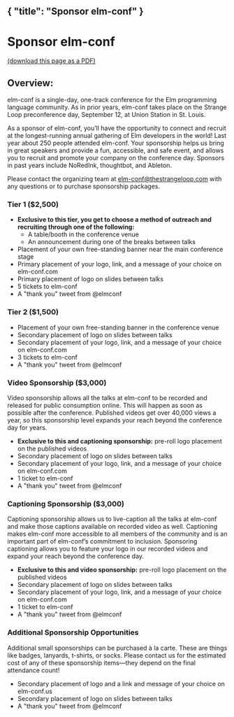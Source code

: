 {
    "title": "Sponsor elm-conf"
}
---

# Sponsor elm-conf

[(download this page as a PDF)](./elm-conf_2019_Sponsorship_Prospectus.pdf)

## Overview:

elm-conf is a single-day, one-track conference for the Elm programming language community. As in prior years, elm-conf takes place on the Strange Loop preconference day, September 12, at Union Station in St. Louis.

As a sponsor of elm-conf, you’ll have the opportunity to connect and recruit at the longest-running annual gathering of Elm developers in the world! Last year about 250 people attended elm-conf. Your sponsorship helps us bring in great speakers and provide a fun, accessible, and safe event, and allows you to recruit and promote your company on the conference day. Sponsors in past years include NoRedInk, thoughtbot, and Ableton.

Please contact the organizing team at [elm-conf@thestrangeloop.com](mailto:elm-conf@thestrangeloop.com) with any questions or to purchase sponsorship packages.

### Tier 1 ($2,500)

- **Exclusive to this tier, you get to choose a method of outreach and recruiting through one of the following:**
  - A table/booth in the conference venue
  - An announcement during one of the breaks between talks
- Placement of your own free-standing banner near the main conference stage
- Primary placement of your logo, link, and a message of your choice on elm-conf.com
- Primary placement of logo on slides between talks
- 5 tickets to elm-conf
- A "thank you" tweet from @elmconf

### Tier 2 ($1,500)

- Placement of your own free-standing banner in the conference venue
- Secondary placement of logo on slides between talks
- Secondary placement of your logo, link, and a message of your choice on elm-conf.com
- 3 tickets to elm-conf
- A "thank you" tweet from @elmconf

### Video Sponsorship ($3,000)

Video sponsorship allows all the talks at elm-conf to be recorded and released for public consumption online. This will happen as soon as possible after the conference. Published videos get over 40,000 views a year, so this sponsorship level expands your reach beyond the conference day for years.

- **Exclusive to this and captioning sponsorship:** pre-roll logo placement on the published videos
- Secondary placement of logo on slides between talks
- Secondary placement of your logo, link, and a message of your choice on elm-conf.com
- 1 ticket to elm-conf
- A "thank you" tweet from @elmconf

### Captioning Sponsorship ($3,000)

Captioning sponsorship allows us to live-caption all the talks at elm-conf and make those captions available on recorded video as well. Captioning makes elm-conf more accessible to all members of the community and is an important part of elm-conf’s commitment to inclusion. Sponsoring captioning allows you to feature your logo in our recorded videos and
expand your reach beyond the conference day.

- **Exclusive to this and video sponsorship:** pre-roll logo placement on the published videos
- Secondary placement of logo on slides between talks
- Secondary placement of your logo, link, and a message of your choice on elm-conf.com
- 1 ticket to elm-conf
- A "thank you" tweet from @elmconf

### Additional Sponsorship Opportunities

Additional small sponsorships can be purchased à la carte. These are things like badges, lanyards, t-shirts, or socks. Please contact us for the estimated cost of any of these sponsorship items—they depend on the final attendance count!

- Secondary placement of logo and a link and message of your choice on elm-conf.us
- Secondary placement of logo on slides between talks
- A "thank you" tweet from @elmconf
